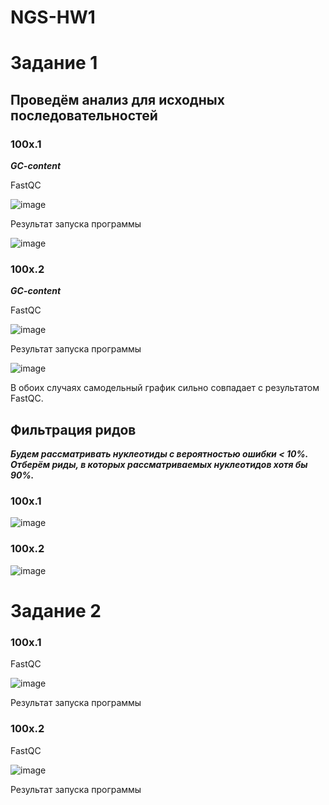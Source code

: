 # NGS-HW1

# Задание 1

## Проведём анализ для исходных последовательностей

### 100x.1

***GC-content***

FastQC

![image](https://user-images.githubusercontent.com/93263861/154988874-74d75a6c-1987-4873-94d6-083bcc994e15.png)

Результат запуска программы

![image](https://user-images.githubusercontent.com/93263861/154989115-1caded84-c3cb-4fe2-8967-ce05afdc86f2.png)




### 100x.2

***GC-content***

FastQC

![image](https://user-images.githubusercontent.com/93263861/154989230-2aabd13d-c303-4e4f-af06-0e4cb22f2bf1.png)

Результат запуска программы

![image](https://user-images.githubusercontent.com/93263861/154989263-2c1e0b60-2e55-4f7d-9c61-c93d2967f2b7.png)

В обоих случаях самодельный график сильно совпадает с результатом FastQC.

## Фильтрация ридов

***Будем рассматривать нуклеотиды с вероятностью ошибки < 10%. Отберём риды, в которых рассматриваемых нуклеотидов хотя бы 90%.***

### 100x.1

![image](https://user-images.githubusercontent.com/93263861/155122567-743dce3e-847e-49f0-a3dc-2ea5f668d0fc.png)


### 100x.2

![image](https://user-images.githubusercontent.com/93263861/155122930-fa8c9bb3-c966-4595-995d-668f64410f7a.png)




# Задание 2

### 100x.1

FastQC

![image](https://user-images.githubusercontent.com/93263861/155122094-5c20dbdf-6e3c-4d8b-865d-fa0f2198a59e.png)

Результат запуска программы

### 100x.2

FastQC

![image](https://user-images.githubusercontent.com/93263861/155121762-8a846833-9b32-45c3-b983-1d98336a44be.png)

Результат запуска программы


